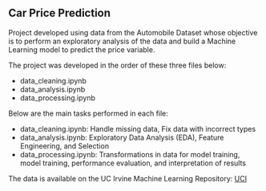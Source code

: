## Car Price Prediction

Project developed using data from the Automobile Dataset whose objective is to perform an exploratory analysis of the data and build a Machine Learning model to predict the price variable.

The project was developed in the order of these three files below:

- data_cleaning.ipynb
- data_analysis.ipynb
- data_processing.ipynb

Below are the main tasks performed in each file:

- data_cleaning.ipynb: Handle missing data, Fix data with incorrect types
- data_analysis.ipynb: Exploratory Data Analysis (EDA), Feature Engineering, and Selection
- data_processing.ipynb: Transformations in data for model training, model training, performance evaluation, and interpretation of results


The data is available on the UC Irvine Machine Learning Repository: [UCI](https://archive.ics.uci.edu/dataset/10/automobile)